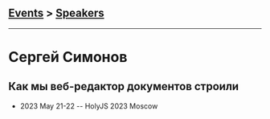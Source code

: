 ## [Events](../README.md) > [Speakers](../speakers.md)
---

# Сергей Симонов

## Как мы веб-редактор документов строили
- 2023 May 21-22 -- HolyJS 2023 Moscow    
